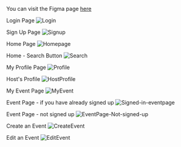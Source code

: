 You can visit the Figma page [here](https://www.figma.com/file/itCjTWGFUZyQn30e5Wsd5P/Sportify?node-id=0%3A1)

Login Page
![Login](/Prototype/Login.png)

Sign Up Page
![Signup](/Prototype/Signup.png)

Home Page
![Homepage](/Prototype/Home.png)

Home - Search Button
![Search](/Prototype/Home%20-%20Search.png)

My Profile Page
![Profile](/Prototype/My%20profile.png)

Host's Profile 
![HostProfile](/Prototype/Host's%20profile.png)

My Event Page
![MyEvent](/Prototype/My%20Event%20Page.png)

Event Page - if you have already signed up
![Signed-in-eventpage](/Prototype/Event%20Page%20-%20Already%20Signed%20Up.png)

Event Page - not signed up
![EventPage-Not-signed-up](/Prototype/Event%20Page%20-%20Not%20Signed%20Up.png)

Create an Event
![CreateEvent](/Prototype/Create%20Event.png)

Edit an Event
![EditEvent](/Prototype/Edit%20Event.png)